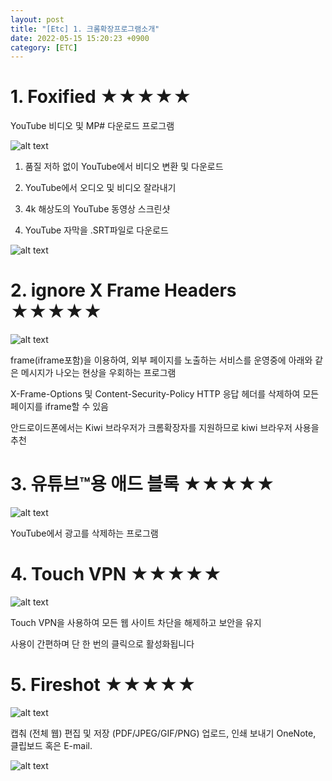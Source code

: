```yaml
---
layout: post
title: "[Etc] 1. 크롬확장프로그램소개"
date: 2022-05-15 15:20:23 +0900
category: [ETC]
---
```



# 1. Foxified ★★★★★

YouTube 비디오 및 MP# 다운로드 프로그램

![alt text](/public/img/etc_1.png)

1. 품질 저하 없이 YouTube에서 비디오 변환 및 다운로드

1. YouTube에서 오디오 및 비디오 잘라내기

1. 4k 해상도의 YouTube 동영상 스크린샷

1. YouTube 자막을 .SRT파일로 다운로드

![alt text](/public/img/etc_2.png)


# 2. ignore X Frame Headers ★★★★★

![alt text](/public/img/etc_3.png)

frame(iframe포함)을 이용하여, 외부 페이지를 노출하는 서비스를 운영중에 아래와 같은 메시지가 나오는 현상을 우회하는 프로그램

X-Frame-Options 및 Content-Security-Policy HTTP 응답 헤더를 삭제하여 모든 페이지를 iframe할 수 있음

안드로이드폰에서는 Kiwi 브라우저가 크롬확장자를 지원하므로 kiwi 브라우저 사용을 추천

# 3. 유튜브™용 애드 블록 ★★★★★

![alt text](/public/img/etc_4.png)

YouTube에서 광고를 삭제하는 프로그램

# 4. Touch VPN ★★★★★

![alt text](/public/img/etc_5.png)

Touch VPN을 사용하여 모든 웹 사이트 차단을 해제하고 보안을 유지

사용이 간편하며 단 한 번의 클릭으로 활성화됩니다

# 5. Fireshot ★★★★★

![alt text](/public/img/etc_6.png)

캡춰 (전체 웹) 편집 및 저장 (PDF/JPEG/GIF/PNG) 업로드, 인쇄 보내기 OneNote, 클립보드 혹은 E-mail.

![alt text](/public/img/etc_7.png)